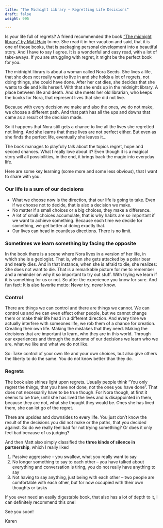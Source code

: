 ```yaml
---
title: "The Midnight Library – Regretting Life Decisions"
draft: false
weight: 995

---
```



Is your life full of regrets? A friend recommended the book [“The midnight library” by Matt Haig](amazon.de/Midnight-Library-Matt-Haig/dp/1786892731/ref=sr_1_1?crid=1HEQE5S1VOX8F&keywords=the+midnight+library&qid=1645380089&sprefix=the+mid%2Caps%2C76&sr=8-1) to me. She read it in her vacation and said, that it is one of those books, that is packaging personal development into a beautiful story. And I have to say I agree. It is a wonderful and easy read, with a lot of take-aways. If you are struggling with regret, it might be the perfect book for you.

The midnight library is about a woman called Nora Seeds. She lives a life, that she does not really want to live in and she holds a lot of regrets, not doing things, she could have done. After her cat dies, she decides that she wants to die and kills herself. With that she ends up in the midnight library. A place between life and death. And she meets her old librarian, who keeps the books for Nora, that represent lives that she did not live.

Because with every decision we make and also the ones, we do not make, we choose a different path. And that path has all the ups and downs that came as a result of the decision made.

So it happens that Nora still gets a chance to live all the lives she regretted not living. And she learns that these lives are not perfect either. But even as she finds the perfect life, eventually she leaves it…

The book manages to playfully talk about the topics regret, hope and second chances. What I really love about it? Even though it is a magical story will all possibilities, in the end, it brings back the magic into everyday life.

Here are some key learning (some more and some less obvious), that I want to share with you.

### Our life is a sum of our decisions
- What we choose now is the direction, that our life is going to take. Even if we choose not to decide, that is also a decision we make.
- No matter if a small choices or a big choices, they make a difference.
- A lot of small choices accumulate, that is why habits are so important if we want to achieve something. Because each time we decide for something, we get better at doing exactly that.
- Our lives can head in countless directions. There is no limit.

### Sometimes we learn something by facing the opposite
In the book there is a scene where Nora lives in a version of her life, in which she is a geologist. That is, when she gets attacked by a polar bear and nearly dies. And in that instance, when she is afraid to die, she realizes: She does not want to die. That is a remarkable picture for me to remember and a reminder on why it so important to try out stuff. With trying we learn if it is something for us or not. So after the experience you know for sure. And fun fact: It is also favorite motto: Never try, never know.

### Control
There are things we can control and there are things we cannot. We can control us and we can even effect other people, but we cannot change them or make their life head in a different direction. And every time we actually interfere with someones life, we rob them of a chance for creation. Creating their own life. Making the mistakes that they need. Making the decisions that are important to learn, who they are in this world. Through our experiences and through the outcome of our decisions we learn who we are, what we like and what we do not like.

So: Take control of your own life and your own choices, but also give others the liberty to do the same. You do not know better than they do.

### Regrets
The book also shines light upon regrets. Usually people think “You only regret the things, that you have not done, not the ones you have done”. That does not necessarily have to be true though. For Nora though, at first it seems to be true, until she has lived the lives and is disappointed in them, because they are not, what she thought they would be. Ones she has lived them, she can let go of the regret.

There are upsides and downsides to every life. You just don’t know the result of the decisions you did not make or the paths, that you decided against. So do we really feel bad for not trying something? Or does it only feel bad because of us judging?

And then Matt also simply classified the **three kinds of silence in partnership**, which I really liked

1. Passive aggressive – you swallow, what you really want to say
2. No longer something to say to each other – you have talked about everything and conversation is tiring, you do not really have anything to say
3. Not having to say anything, just being with each other – two people are comfortable with each other, but for now occupied with their own thoughts or tasks

If you ever need an easily digestable book, that also has a lot of depth to it, I can definitely recommend this one!

See you soon!

Karen